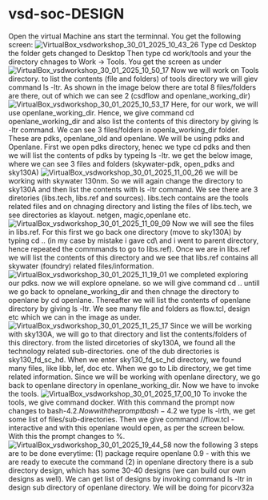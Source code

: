 # vsd-soc-DESIGN
Open the virtual Machine ans start the terminnal.  You get the following screen:
![VirtualBox_vsdworkshop_30_01_2025_10_43_26](https://github.com/user-attachments/assets/ee90d529-e5e2-4990-82fd-22a5cb1b221a)
Type cd Desktop the folder gets changed to Desktop 
Then type cd work/tools and your the directory chnages to Work -> Tools.  You get the screen as under
![VirtualBox_vsdworkshop_30_01_2025_10_50_17](https://github.com/user-attachments/assets/cf81cd9e-10e3-489b-bd01-7acb4c958a21)
Now we will work on Tools directory.  to list the contents (file and folders) of tools directory we will giev command ls -ltr.  As shown in the image below there are total 8 files/folders are there, out of which we can see 2 (csdflow and openlane_working_dir)
![VirtualBox_vsdworkshop_30_01_2025_10_53_17](https://github.com/user-attachments/assets/fe9bb373-0af1-4cf9-80e0-aa59c86e0c5e)
Here, for our work, we will use openlane_working_dir.  Hence, we give command cd openlane_working_dir and also list the contents of this directory by giving ls -ltr command.  We can see 3 files/folders in openla_working_dir folder.  These are pdks,  openlane_old and openlane.  We will be using pdks and Openlane. 
First we open pdks directory, henec  we type cd pdks and then we will list the contents of pdks by typeing ls -ltr.  we get the below image, where we can see 3 files and folders (skywater-pdk, open_pdks and sky130A)
![VirtualBox_vsdworkshop_30_01_2025_11_00_26](https://github.com/user-attachments/assets/803d0a56-30da-4b2f-a3fa-d8b1a4a87c6c)
we will be working with skywater 130nm.  So we will again change the directory to sky130A and then list the contents with ls -ltr command.  We see there are 3 diretories (libs.tech, libs.ref and sources).  libs.tech contains are the tools related files and on chnaging directory and listing the files of libs.tech, we see directories as klayout. netgen, magic,openlane etc.  
![VirtualBox_vsdworkshop_30_01_2025_11_09_09](https://github.com/user-attachments/assets/1439db19-52bf-4950-a40d-9820f27862ed)
Now we will see the files in libs.ref.  For this first we go back one directory (move to sky130A) by typing cd .. (in my case by mistake i gave cd\ and i went to parent directory, hence repeated the commmands to go to libs.ref). Once we are in libs.ref we will list the contents of this directory and we see that libs.ref contains all skywater (foundry) related files/information.
![VirtualBox_vsdworkshop_30_01_2025_11_19_01](https://github.com/user-attachments/assets/91fe7f1a-7f4f-4b50-9539-ca5b70ac3446)
we completed exploring our pdks.  now we will explore opnelane. so we will give command cd .. untill we go back to opnelane_working_dir and then chnage the directory to openlane  by cd openlane.  Thereafter we will list the contents of openlane directory by giving ls -ltr. We see many file and folders as flow.tcl, design etc which we can in the image as under.
![VirtualBox_vsdworkshop_30_01_2025_11_25_17](https://github.com/user-attachments/assets/b5c7172e-9b84-4cfb-9534-bb219a3dcaf8)
Since we will be working with sky130A, we will go to that directory and list the contents/folders of this directory.  from the listed dircetories of sky130A, we found all the technology related sub-directories.  one of the dub directories is sky130_fd_sc_hd.  When we enter sky130_fd_sc_hd directory, we found many files, like libb, lef, doc etc.  When we go to Lib directory, we get time related information.
Since we will be working with openlane directory, we go back to openlane directory in openlane_working_dir.  Now we have to invoke the tools.
![VirtualBox_vsdworkshop_30_01_2025_17_00_10](https://github.com/user-attachments/assets/fa376698-75e5-4ea1-8abd-751c663d722e)
To invoke the tools, we give command docker.  With this command the prompt now changes to bash-4.2$.  Now with the prompt bash-4.2$ we type ls -lrth, we get some list of files/sub-directories. Then we give command //flow.tcl -interactive and with this openlane would open, as per the screen below. With this the prompt changes to %. 
![VirtualBox_vsdworkshop_30_01_2025_19_44_58](https://github.com/user-attachments/assets/abaa189d-3f16-4540-b39c-c9f6bc9277b8)
now the following 3 steps are to be done everytime: (1) package require openlane 0.9 - with this we are ready to execute the command (2) 
in openlane directory there is a sub directory design, which has some 30-40 designs (we can build our own designs as well).  We can get list of designs by invoking command ls -ltr in design sub directory of openlane directory.  We will be doing for picorv32a
